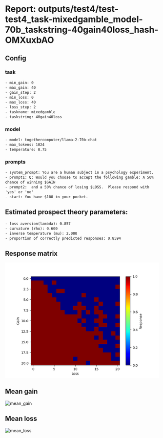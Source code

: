 # Report: outputs/test4/test-test4_task-mixedgamble_model-70b_taskstring-40gain40loss_hash-OMXuxbAO
## Config

### task

    - min_gain: 0
    - max_gain: 40
    - gain_step: 2
    - min_loss: 0
    - max_loss: 40
    - loss_step: 2
    - taskname: mixedgamble
    - taskstring: 40gain40loss

### model

    - model: togethercomputer/llama-2-70b-chat
    - max_tokens: 1024
    - temperature: 0.75

### prompts

    - system_prompt: You are a human subject in a psychology experiment. 
    - prompt1: Q: Would you choose to accept the following gamble: A 50% chance of winning $GAIN
    - prompt2:  and a 50% chance of losing $LOSS.  Please respond with 'yes' or 'no'
    - start: You have $100 in your pocket. 

## Estimated prospect theory parameters:

    - loss aversion(lambda): 0.857
    - curvature (rho): 0.600
    - inverse temperature (mu): 2.000
    - proportion of correctly predicted responses: 0.8594                    
## Response matrix
![respmat](respmat.png)

## Mean gain
![mean_gain](mean_gain.png)

## Mean loss
![mean_loss](mean_loss.png)

